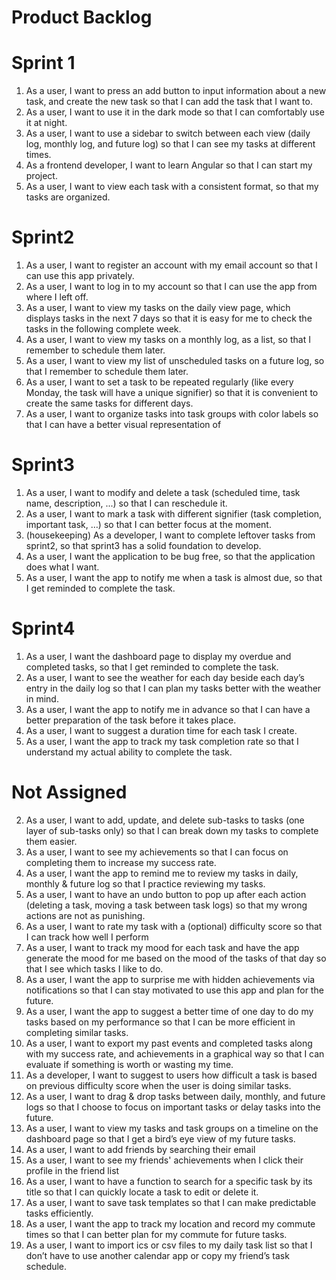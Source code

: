 ﻿# Product Backlog

# Sprint 1

1. As a user, I want to press an add button to input information about a new
   task, and create the new task so that I can add the task that I want to.
2. As a user, I want to use it in the dark mode so that I can comfortably use it
   at night.
3. As a user, I want to use a sidebar to switch between each view (daily log,
   monthly log, and future log) so that I can see my tasks at different times.
4. As a frontend developer, I want to learn Angular so that I can start my
   project.
5. As a user, I want to view each task with a consistent format, so that my
   tasks are organized.

# Sprint2

1. As a user, I want to register an account with my email account so that I can
   use this app privately.
2. As a user, I want to log in to my account so that I can use the app from
   where I left off.
3. As a user, I want to view my tasks on the daily view page, which displays
   tasks in the next 7 days so that it is easy for me to check the tasks in the
   following complete week.
4. As a user, I want to view my tasks on a monthly log, as a list, so that I
   remember to schedule them later.
5. As a user, I want to view my list of unscheduled tasks on a future log, so
   that I remember to schedule them later.
6. As a user, I want to set a task to be repeated regularly (like every Monday,
   the task will have a unique signifier) so that it is convenient to create the
   same tasks for different days.
7. As a user, I want to organize tasks into task groups with color labels so
   that I can have a better visual representation of

# Sprint3

1. As a user, I want to modify and delete a task (scheduled time, task name,
   description, ...) so that I can reschedule it.
2. As a user, I want to mark a task with different signifier (task completion,
   important task, …) so that I can better focus at the moment.
3. (housekeeping) As a developer, I want to complete leftover tasks from
   sprint2, so that sprint3 has a solid foundation to develop.
4. As a user, I want the application to be bug free, so that the application
   does what I want.
5. As a user, I want the app to notify me when a task is almost due, so that I
   get reminded to complete the task.

# Sprint4

1. As a user, I want the dashboard page to display my overdue and completed
   tasks, so that I get reminded to complete the task.
2. As a user, I want to see the weather for each day beside each day’s entry in
   the daily log so that I can plan my tasks better with the weather in mind.
3. As a user, I want the app to notify me in advance so that I can have a better
   preparation of the task before it takes place.
4. As a user, I want to suggest a duration time for each task I create.
5. As a user, I want the app to track my task completion rate so that I
   understand my actual ability to complete the task.

# Not Assigned

2. As a user, I want to add, update, and delete sub-tasks to tasks (one layer of
   sub-tasks only) so that I can break down my tasks to complete them easier.
3. As a user, I want to see my achievements so that I can focus on completing
   them to increase my success rate.
4. As a user, I want the app to remind me to review my tasks in daily, monthly &
   future log so that I practice reviewing my tasks.
5. As a user, I want to have an undo button to pop up after each action
   (deleting a task, moving a task between task logs) so that my wrong actions
   are not as punishing.
6. As a user, I want to rate my task with a (optional) difficulty score so that
   I can track how well I perform
7. As a user, I want to track my mood for each task and have the app generate
   the mood for me based on the mood of the tasks of that day so that I see
   which tasks I like to do.
8. As a user, I want the app to surprise me with hidden achievements via
   notifications so that I can stay motivated to use this app and plan for the
   future.
9. As a user, I want the app to suggest a better time of one day to do my tasks
   based on my performance so that I can be more efficient in completing similar
   tasks.
10. As a user, I want to export my past events and completed tasks along with my
    success rate, and achievements in a graphical way so that I can evaluate if
    something is worth or wasting my time.
11. As a developer, I want to suggest to users how difficult a task is based on
    previous difficulty score when the user is doing similar tasks.
12. As a user, I want to drag & drop tasks between daily, monthly, and future
    logs so that I choose to focus on important tasks or delay tasks into the
    future.
13. As a user, I want to view my tasks and task groups on a timeline on the
    dashboard page so that I get a bird’s eye view of my future tasks.
14. As a user, I want to add friends by searching their email
15. As a user, I want to see my friends' achievements when I click their profile
    in the friend list
16. As a user, I want to have a function to search for a specific task by its
    title so that I can quickly locate a task to edit or delete it.
17. As a user, I want to save task templates so that I can make predictable
    tasks efficiently.
18. As a user, I want the app to track my location and record my commute times
    so that I can better plan for my commute for future tasks.
19. As a user, I want to import ics or csv files to my daily task list so that I
    don’t have to use another calendar app or copy my friend’s task schedule.
